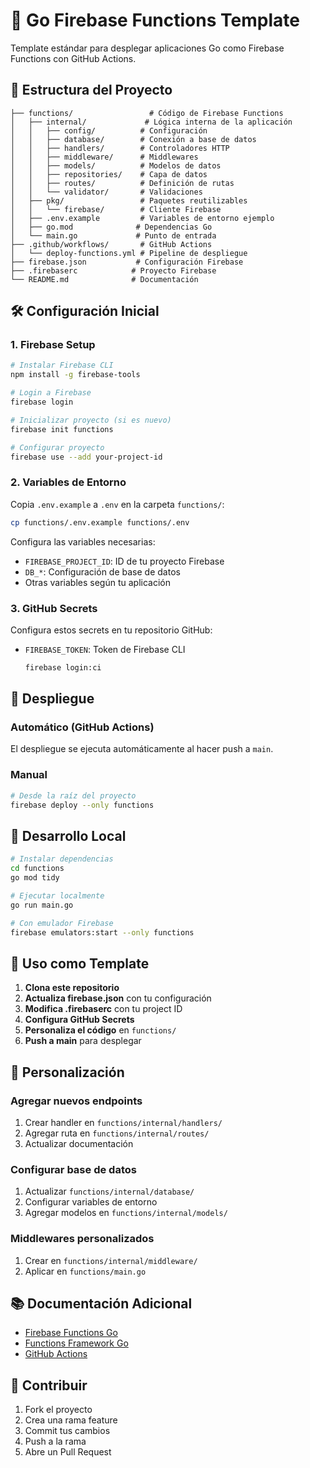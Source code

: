 # 🚀 Go Firebase Functions Template

Template estándar para desplegar aplicaciones Go como Firebase Functions con GitHub Actions.

## 📁 Estructura del Proyecto

```
├── functions/                 # Código de Firebase Functions
│   ├── internal/             # Lógica interna de la aplicación
│   │   ├── config/          # Configuración
│   │   ├── database/        # Conexión a base de datos
│   │   ├── handlers/        # Controladores HTTP
│   │   ├── middleware/      # Middlewares
│   │   ├── models/          # Modelos de datos
│   │   ├── repositories/    # Capa de datos
│   │   ├── routes/          # Definición de rutas
│   │   └── validator/       # Validaciones
│   ├── pkg/                 # Paquetes reutilizables
│   │   └── firebase/        # Cliente Firebase
│   ├── .env.example         # Variables de entorno ejemplo
│   ├── go.mod              # Dependencias Go
│   └── main.go             # Punto de entrada
├── .github/workflows/       # GitHub Actions
│   └── deploy-functions.yml # Pipeline de despliegue
├── firebase.json           # Configuración Firebase
├── .firebaserc            # Proyecto Firebase
└── README.md              # Documentación
```

## 🛠️ Configuración Inicial

### 1. Firebase Setup

```bash
# Instalar Firebase CLI
npm install -g firebase-tools

# Login a Firebase
firebase login

# Inicializar proyecto (si es nuevo)
firebase init functions

# Configurar proyecto
firebase use --add your-project-id
```

### 2. Variables de Entorno

Copia `.env.example` a `.env` en la carpeta `functions/`:

```bash
cp functions/.env.example functions/.env
```

Configura las variables necesarias:
- `FIREBASE_PROJECT_ID`: ID de tu proyecto Firebase
- `DB_*`: Configuración de base de datos
- Otras variables según tu aplicación

### 3. GitHub Secrets

Configura estos secrets en tu repositorio GitHub:

- `FIREBASE_TOKEN`: Token de Firebase CLI
  ```bash
  firebase login:ci
  ```

## 🚀 Despliegue

### Automático (GitHub Actions)
El despliegue se ejecuta automáticamente al hacer push a `main`.

### Manual
```bash
# Desde la raíz del proyecto
firebase deploy --only functions
```

## 🧪 Desarrollo Local

```bash
# Instalar dependencias
cd functions
go mod tidy

# Ejecutar localmente
go run main.go

# Con emulador Firebase
firebase emulators:start --only functions
```

## 📝 Uso como Template

1. **Clona este repositorio**
2. **Actualiza firebase.json** con tu configuración
3. **Modifica .firebaserc** con tu project ID
4. **Configura GitHub Secrets**
5. **Personaliza el código** en `functions/`
6. **Push a main** para desplegar

## 🔧 Personalización

### Agregar nuevos endpoints
1. Crear handler en `functions/internal/handlers/`
2. Agregar ruta en `functions/internal/routes/`
3. Actualizar documentación

### Configurar base de datos
1. Actualizar `functions/internal/database/`
2. Configurar variables de entorno
3. Agregar modelos en `functions/internal/models/`

### Middlewares personalizados
1. Crear en `functions/internal/middleware/`
2. Aplicar en `functions/main.go`

## 📚 Documentación Adicional

- [Firebase Functions Go](https://firebase.google.com/docs/functions/go)
- [Functions Framework Go](https://github.com/GoogleCloudPlatform/functions-framework-go)
- [GitHub Actions](https://docs.github.com/en/actions)

## 🤝 Contribuir

1. Fork el proyecto
2. Crea una rama feature
3. Commit tus cambios
4. Push a la rama
5. Abre un Pull Request